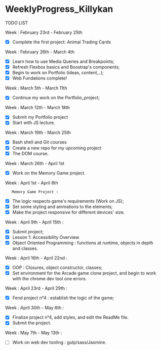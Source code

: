 # WeeklyProgress_Killykan
TODO LIST

Week : February 23rd - February 25th
- [X] Complete the first project: Animal Trading Cards

Week : February 26th - March 4th
- [X] Learn how to use Media Queries and Breakpoints;
- [X] Refresh Flexbox basics and Boostrap's components;
- [X] Begin to work on Portfolio (ideas, content,..);
- [X] Web Fundations complete!

Week : March 5th - March 11th

- [X] Continue my work on the Portfolio_project;

Week : March 12th - March 18th

- [X] Submit my Portfolio project
- [X] Start with JS lecture.

Week : March 19th - March 25th

- [X] Bash shell and Git courses
- [X] Create a new repo for my upcoming project
- [X] The DOM course.

Week : March 26th - April 1st

- [X] Work on the Memory Game project.

Week : April 1st - April 8th

       Memory Game Project :
- [X] The logic respects game's requirements (Work on JS);
- [X] Set some styling and animations to the elements;
- [X] Make the project responsive for different devices' size.

Week : April 9th - April 15th :

 - [X] Submit project;
 - [X] Lesson 1: Accessibility Overview.
 - [X] Object Oriented Programming : functions at runtime, objects in depth and classes.
 
 Week : April 16th - April 22nd :
 
 - [X] OOP : Closures, object constructor, classes;
 - [X] Set environment for the Arcade game clone project, and begin to work with the chrome dev tool one errors.
 
 Week : April 23rd - April 29th :
 
 - [X] Fend project n°4 : establish the logic of the game;
 
 Week : April 30th - May 6th :
 
 - [X] Finalize project n°4, add styles, and edit the ReadMe file.
 - [X] Submit the project.
 
 Week : May 7th - May 13th :
 
 - [ ] Work on web dev tooling : gulp/sass/Jasmine.

